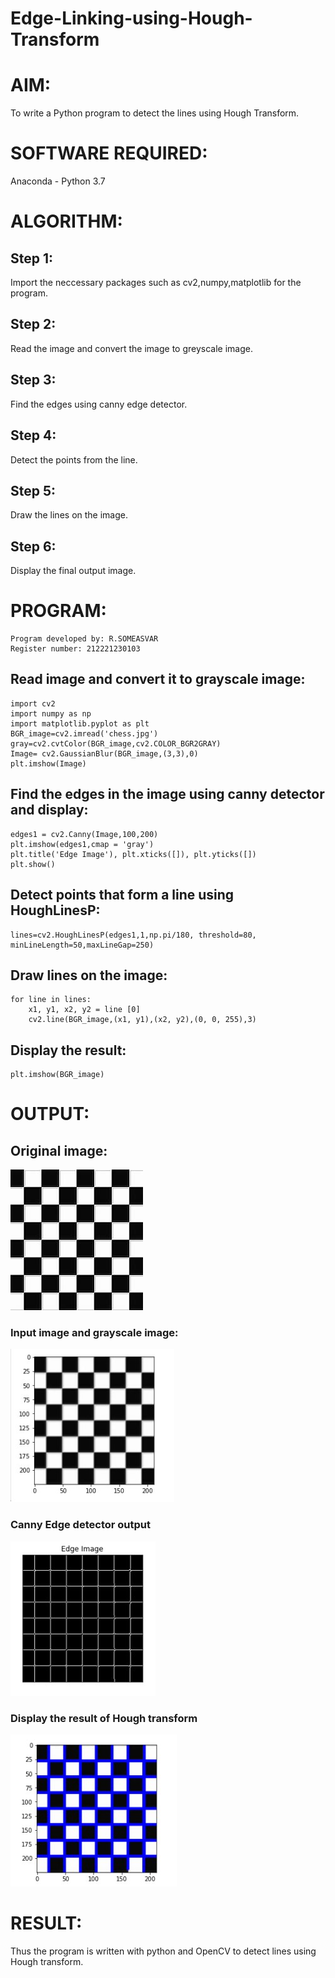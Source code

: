 # Edge-Linking-using-Hough-Transform
# AIM:
To write a Python program to detect the lines using Hough Transform.

# SOFTWARE REQUIRED:
Anaconda - Python 3.7

# ALGORITHM:
## Step 1:
Import the neccessary packages such as cv2,numpy,matplotlib for the program.


## Step 2:
Read the image and convert the image to greyscale image.

## Step 3:
Find the edges using canny edge detector.


## Step 4:
Detect the points from the line.


## Step 5:
Draw the lines on the image.

## Step 6:
Display the final output image.



# PROGRAM:
```
Program developed by: R.SOMEASVAR
Register number: 212221230103
```


## Read image and convert it to grayscale image:
```
import cv2
import numpy as np
import matplotlib.pyplot as plt
BGR_image=cv2.imread('chess.jpg')
gray=cv2.cvtColor(BGR_image,cv2.COLOR_BGR2GRAY)
Image= cv2.GaussianBlur(BGR_image,(3,3),0)
plt.imshow(Image)
```



## Find the edges in the image using canny detector and display:
```
edges1 = cv2.Canny(Image,100,200)
plt.imshow(edges1,cmap = 'gray')
plt.title('Edge Image'), plt.xticks([]), plt.yticks([])
plt.show()
```



## Detect points that form a line using HoughLinesP:
```
lines=cv2.HoughLinesP(edges1,1,np.pi/180, threshold=80, minLineLength=50,maxLineGap=250)
```



## Draw lines on the image:
```
for line in lines:
    x1, y1, x2, y2 = line [0] 
    cv2.line(BGR_image,(x1, y1),(x2, y2),(0, 0, 255),3)
```



## Display the result:
```
plt.imshow(BGR_image)
```





# OUTPUT:
## Original image:
![output](./chess.jpg)

### Input image and grayscale image:
![output](./grey.jpg)


### Canny Edge detector output
![output](./canny.jpg)


### Display the result of Hough transform
![output](./final.jpg)



# RESULT:
Thus the program is written with python and OpenCV to detect lines using Hough transform. 
